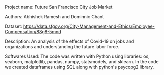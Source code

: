 Project name:
Future San Francisco City Job Market 

Authors:
Abhishek Ramesh and Dominnic Chant

Dataset:
https://data.sfgov.org/City-Management-and-Ethics/Employee-Compensation/88g8-5mnd

Description:
An analysis of the effects of Covid-19 on jobs and organizations and understanding the future labor force.

Softwares Used:
The code was written with Python using libraries: os, seaborn, matplotlib, pandas, numpy, statsmodels, and sklearn.
In the code we created dataframes using SQL along with python's psycopg2 library.
